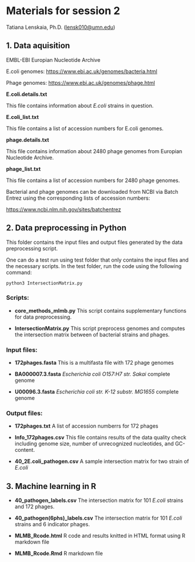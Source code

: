 # Materials for session 2

Tatiana Lenskaia, Ph.D. (lensk010@umn.edu)

## 1. Data aquisition

EMBL-EBI Europian Nucleotide Archive

E.coli genomes:
https://www.ebi.ac.uk/genomes/bacteria.html

Phage genomes:
https://www.ebi.ac.uk/genomes/phage.html


__E.coli.details.txt__

This file contains information about _E.coli_ strains in question.

__E.coli_list.txt__

This file contains a list of accession numbers for E.coli genomes.


__phage.details.txt__

This file contains information about 2480 phage genomes from Europian Nucleotide Archive.

__phage_list.txt__

This file contains a list of accession numbers for 2480 phage genomes.


Bacterial and phage genomes can be downloaded from NCBI via Batch Entrez using the corresponding lists of accession numbers:

https://www.ncbi.nlm.nih.gov/sites/batchentrez




## 2. Data preprocessing in Python

This folder contains the input files and output files generated by the data preprocessing script.

One can do a test run using test folder that only contains the input files and the necessary scripts.
In the test folder, run the code using the following command:

`python3 IntersectionMatrix.py`

### Scripts:

* __core_methods_mlmb.py__
This script contains supplementary functions for data preprocessing.

* __IntersectionMatrix.py__
This script preprocess genomes and computes the intersection matrix between of bacterial strains and phages. 


### Input files:

* __172phages.fasta__
This is a multifasta file with 172 phage genomes

* __BA000007.3.fasta__
_Escherichia coli O157:H7 str. Sakai_ complete genome

* __U00096.3.fasta__
_Escherichia coli str. K-12 substr. MG1655_ complete genome

### Output files:

* __172phages.txt__
A list of accession numberrs for 172 phages

* __Info_172phages.csv__
This file contains results of the data quality check including genome size, number of unrecognized nucleotides, and GC-content.

* __40_2E.coli_pathogen.csv__
A sample intersection matrix for two strain of _E.coli_



## 3. Machine learning in R

* __40_pathogen_labels.csv__
The intersection matrix for 101 _E.coli_ strains and 172 phages.

* **40_pathogen(6phs)_labels.csv**
The intersection matrix for 101 _E.coli_ strains and 6 indicator phages.

* __MLMB_Rcode.html__
R code and results knitted in HTML format using R markdown file

* __MLMB_Rcode.Rmd__
R markdown file
